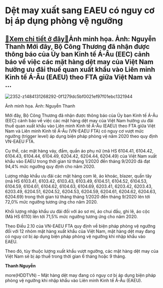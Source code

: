 Dệt may xuất sang EAEU có nguy cơ bị áp dụng phòng vệ ngưỡng
============================================================

[:gift:Xem chi tiết ở đây:gift:](https://hddtvn.com/det-may-xuat-sang-eaeu-co-nguy-co-bi-ap-dung-phong-ve-nguong/)Ảnh minh họa. Ảnh: Nguyễn Thanh Mới đây, Bộ Công Thương đã nhận được thông báo của Ủy ban Kinh tế Á-Âu (EEC) cảnh báo về việc các mặt hàng dệt may của Việt Nam hưởng ưu đãi thuế quan xuất khẩu vào Liên minh Kinh tế Á-Âu (EAEU) theo FTA giữa Việt Nam và …
--------------------------------------------------------------------------------------------------------------------------------------------------------------------------------------------------------------------------------------------------------------





![2352-z1484131268292-0f1279dc5bf0021ef97f01ebc1321944](https://hddtvn.com/wp-content/uploads/2021/01/2352_z1484131268292_0f1279dc5bf0021ef97f01ebc1321944.jpg "Dệt may xuất sang EAEU có nguy cơ bị áp dụng phòng vệ ngưỡng")


Ảnh minh họa. Ảnh: Nguyễn Thanh



Mới đây, Bộ Công Thương đã nhận được thông báo của Ủy ban Kinh tế Á-Âu (EEC) cảnh báo về việc các mặt hàng dệt may của Việt Nam hưởng ưu đãi thuế quan xuất khẩu vào Liên minh Kinh tế Á-Âu (EAEU) theo FTA giữa Việt Nam và Liên minh Kinh tế Á-Âu (VN-EAEU FTA) có nguy cơ vượt mức ngưỡng (trigger level) áp dụng biện pháp phòng vệ năm 2020 theo quy định VN-EAEU FTA.


Cụ thể, các mặt hàng váy, đầm, quần áo phụ nữ (mã HS 6104.41, 6104.42, 6104.43, 6104.44, 6104.49, 6204.42, 6204.44, 6204.49) của Việt Nam xuất khẩu vào EAEU trong thời gian từ tháng 1/2020 đến tháng 9/2020 đã đạt 94,4% mức ngưỡng quy định cho năm 2020.


Lượng nhập khẩu ưu đãi các mặt hàng com lê, áo khoác, blazer, quần tây (mã HS 6103.41, 6103.42, 6103.43, 6103.49, 6104.51, 6104.52, 6104.53, 6104.59, 6104.61, 6104.62, 6104.63, 6104.69, 6203.41, 6203.42, 6203.43, 6203.49, 6204.51, 6204.52, 6204.53, 6204.59, 6204.61, 6204.62, 6204.63, 6204.69) trong thời gian từ tháng tháng 1/2020 đến tháng 9/2020 lên tới 72,0% mức ngưỡng tương ứng cho năm 2020.


Khối lượng nhập khẩu ưu đãi đối với áo sơ mi, áo chui đầu, ghi lê, áo cộc (Mã HS 6110) lên tới 71,5% mức ngưỡng tương ứng cho năm 2020.


Theo Điều 2.10 của VN-EAEU FTA quy định về biện pháp phòng vệ ngưỡng đối với 12 nhóm mặt hàng xuất khẩu của Việt Nam, mặt hàng dệt may đang có nguy cơ bị áp dụng biện pháp phòng vệ ngưỡng khi nhập khẩu vào EAEU.


Theo đó, tùy thuộc lượng xuất khẩu vượt ngưỡng, các mặt hàng dệt may của Việt Nam sẽ bị áp thuế trong thời gian 6 tháng hoặc 9 tháng.




**Thanh Nguyễn**



more(HDDTVN) – Mặt hàng dệt may đang có nguy cơ bị áp dụng biện pháp phòng vệ ngưỡng khi nhập khẩu vào Liên minh Kinh tế Á-Âu (EAEU).

